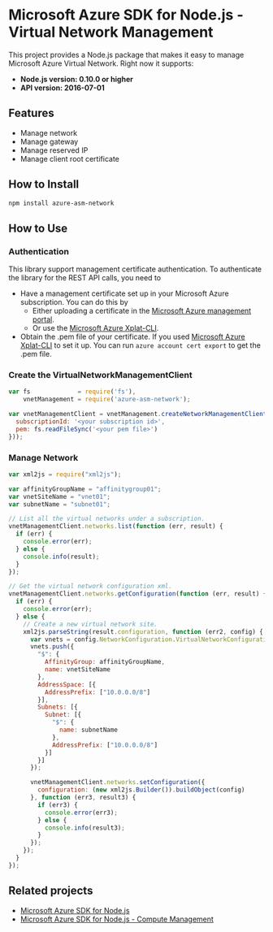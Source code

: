 # Microsoft Azure SDK for Node.js - Virtual Network Management

This project provides a Node.js package that makes it easy to manage Microsoft Azure Virtual Network. Right now it supports:
- **Node.js version: 0.10.0 or higher**
- **API version: 2016-07-01**

## Features

- Manage network
- Manage gateway
- Manage reserved IP
- Manage client root certificate

## How to Install

```bash
npm install azure-asm-network
```

## How to Use

### Authentication

This library support management certificate authentication. To authenticate the library for the REST API calls, you need to
* Have a management certificate set up in your Microsoft Azure subscription. You can do this by
  * Either uploading a certificate in the [Microsoft Azure management portal](https://manage.windowsazure.com).
  * Or use the [Microsoft Azure Xplat-CLI](https://github.com/Azure/azure-xplat-cli).
* Obtain the .pem file of your certificate. If you used [Microsoft Azure Xplat-CLI](https://github.com/Azure/azure-xplat-cli) to set it up. You can run ``azure account cert export`` to get the .pem file.

### Create the VirtualNetworkManagementClient

```javascript
var fs             = require('fs'),
    vnetManagement = require('azure-asm-network');

var vnetManagementClient = vnetManagement.createNetworkManagementClient(vnetManagement.createCertificateCloudCredentials({
  subscriptionId: '<your subscription id>',
  pem: fs.readFileSync('<your pem file>')
}));
```

### Manage Network

```javascript
var xml2js = require("xml2js");

var affinityGroupName = "affinitygroup01";
var vnetSiteName = "vnet01";
var subnetName = "subnet01";

// List all the virtual networks under a subscription.
vnetManagementClient.networks.list(function (err, result) {
  if (err) {
    console.error(err);
  } else {
    console.info(result);
  }
});

// Get the virtual network configuration xml.
vnetManagementClient.networks.getConfiguration(function (err, result) {
  if (err) {
    console.error(err);
  } else {
    // Create a new virtual network site.
    xml2js.parseString(result.configuration, function (err2, config) {
      var vnets = config.NetworkConfiguration.VirtualNetworkConfiguration[0].VirtualNetworkSites[0].VirtualNetworkSite;
      vnets.push({
        "$": {
          AffinityGroup: affinityGroupName,
          name: vnetSiteName
        },
        AddressSpace: [{
          AddressPrefix: ["10.0.0.0/8"]
        }],
        Subnets: [{
          Subnet: [{
            "$": {
              name: subnetName
            },
            AddressPrefix: ["10.0.0.0/8"]
          }]
        }]
      });

      vnetManagementClient.networks.setConfiguration({
        configuration: (new xml2js.Builder()).buildObject(config)
      }, function (err3, result3) {
        if (err3) {
          console.error(err3);
        } else {
          console.info(result3);
        }
      });
    });
  }
});
```

## Related projects

- [Microsoft Azure SDK for Node.js](https://github.com/WindowsAzure/azure-sdk-for-node)
- [Microsoft Azure SDK for Node.js - Compute Management](https://github.com/WindowsAzure/azure-sdk-for-node/tree/master/lib/services/computeManagement)
